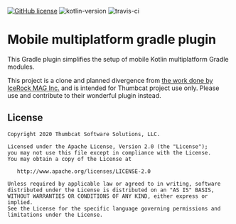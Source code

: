 [![GitHub license](https://img.shields.io/badge/license-Apache%20License%202.0-blue.svg?style=flat)](http://www.apache.org/licenses/LICENSE-2.0) ![kotlin-version](https://img.shields.io/badge/kotlin-1.3.72-orange) ![travis-ci](https://travis-ci.org/thumbcat-io/mobile-multiplatform-gradle-plugin.svg?branch=master)

# Mobile multiplatform gradle plugin

This Gradle plugin simplifies the setup of mobile Kotlin multiplatform Gradle modules.  

This project is a clone and planned divergence from [the work done by IceRock MAG Inc.](https://github.com/icerockdev/mobile-multiplatform-gradle-plugin) and is intended for Thumbcat project use only. Please use and contribute to their wonderful plugin instead.

## License
        
    Copyright 2020 Thumbcat Software Solutions, LLC.
    
    Licensed under the Apache License, Version 2.0 (the "License");
    you may not use this file except in compliance with the License.
    You may obtain a copy of the License at
    
       http://www.apache.org/licenses/LICENSE-2.0
    
    Unless required by applicable law or agreed to in writing, software
    distributed under the License is distributed on an "AS IS" BASIS,
    WITHOUT WARRANTIES OR CONDITIONS OF ANY KIND, either express or implied.
    See the License for the specific language governing permissions and
    limitations under the License.
